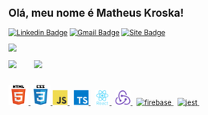 ## Olá, meu nome é Matheus Kroska! 

<div>

[![Linkedin Badge](https://img.shields.io/badge/-Matheus%20Kroska-303133?style=flat-square&logo=Linkedin&logoColor=white&link=https://www.linkedin.com/in/matheus-kroska)](https://www.linkedin.com/in/matheus-kroska)
[![Gmail Badge](https://img.shields.io/badge/-kroskamatheus@gmail.com-303133?style=flat-square&logo=Gmail&logoColor=white&link=mailto:kroskamatheus@gmail.com)](mailto:kroskamatheus@gmail.com)
[![Site Badge](https://img.shields.io/badge/-matheuskroska/portfolio-303133?style=flat-square&logo=react&logoColor=white&labelColor=303133&link=https://matheuskroska.github.io/portfolio/)](https://matheuskroska.github.io/portfolio/)
<p align="left">
  <img src="https://www.codewars.com/users/mhkroska/badges/small">
</p>
</div>



<div>
<!--      <p><img src="https://komarev.com/ghpvc/?username=matheuskroska&label=Profile%20views&color=0e75b6&style=flat" alt="matheuskroska" /></p> -->
    <img height="150em" src="https://github-readme-stats.vercel.app/api?username=matheuskroska&show_icons=true&theme=tokyonight&include_all_commits=true&count_private=true"/>&nbsp&nbsp&nbsp&nbsp&nbsp&nbsp&nbsp&nbsp
    <img height="150em" src="https://github-readme-stats.vercel.app/api/top-langs/?username=matheuskroska&layout=compact&theme=tokyonight"/></div>

<!-- [![GitHub Streak](https://github-readme-streak-stats.herokuapp.com?user=matheuskroska&hide_border=true&background=FFFFFF)](https://git.io/streak-stats)
<div>
    <p><img src="https://komarev.com/ghpvc/?username=matheuskroska&label=Profile%20views&color=0e75b6&style=flat" alt="matheuskroska" /></p>
    <img align="left" style="width:300px" src="https://github-readme-stats.vercel.app/api/top-langs?username=matheuskroska&show_icons=true&locale=en&layout=compact" alt="matheuskroska" />
</div> -->

<br>


<p align="left"> 
     <a href="https://www.w3.org/html/" target="_blank" rel="noreferrer"> 
          <img src="https://raw.githubusercontent.com/devicons/devicon/master/icons/html5/html5-original-wordmark.svg" alt="html5" width="40" height="40"/> 
     </a> 
     <a href="https://www.w3schools.com/css/" target="_blank" rel="noreferrer"> 
          <img src="https://raw.githubusercontent.com/devicons/devicon/master/icons/css3/css3-original-wordmark.svg" alt="css3" width="40" height="40"/> 
     </a>
     <a href="https://developer.mozilla.org/en-US/docs/Web/JavaScript" target="_blank" rel="noreferrer"> <img src="https://raw.githubusercontent.com/devicons/devicon/master/icons/javascript/javascript-original.svg" alt="javascript" width="30" height="30"/>
     </a>&nbsp
     <a href="https://www.typescriptlang.org/" target="_blank" rel="noreferrer"> 
          <img src="https://raw.githubusercontent.com/devicons/devicon/master/icons/typescript/typescript-original.svg" alt="typescript" width="30" height="30"/> 
     </a> &nbsp
     <a href="https://reactjs.org/" target="_blank" rel="noreferrer"> 
          <img src="https://raw.githubusercontent.com/devicons/devicon/master/icons/react/react-original-wordmark.svg" alt="react" width="30" height="30"/> 
     </a>&nbsp
     <a href="https://redux.js.org" target="_blank" rel="noreferrer"> 
          <img src="https://raw.githubusercontent.com/devicons/devicon/master/icons/redux/redux-original.svg" alt="redux" width="30" height="30"/> 
     </a>&nbsp
     <a href="https://firebase.google.com/" target="_blank" rel="noreferrer"> 
          <img src="https://www.vectorlogo.zone/logos/firebase/firebase-icon.svg" alt="firebase" width="30" height="30"/> 
     </a>&nbsp 
     <a href="https://jestjs.io" target="_blank" rel="noreferrer"> 
          <img src="https://www.vectorlogo.zone/logos/jestjsio/jestjsio-icon.svg" alt="jest" width="30" height="30"/> 
     </a> &nbsp
</p>



